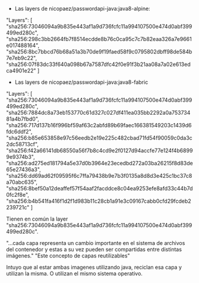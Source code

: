 - Las layers de nicopaez/passwordapi-java:java8-alpine:

"Layers": [
    "sha256:73046094a9b835e443af1a9d736fcfc11a994107500e474d0abf399499ed280c",
    "sha256:298c3bb2664fb7f8514ecdde8b76c0ca95c7c7b82eaa326a7e9661e017488164",
    "sha256:8bc7bbcd76b68a51a3b70de9f19faed58f9c0795802dbff98de584b7e7eb9c22",
    "sha256:07f83dc33f640a098b67a7587dfc42f0e91f3b21aa08a7a02e613edca4901e22"
]

- Las layers de nicopaez/passwordapi-java:java8-fabric

"Layers": [
    "sha256:73046094a9b835e443af1a9d736fcfc11a994107500e474d0abf399499ed280c", 
    "sha256:7884dc8a73eb153770c61d327c027df411ea035bb2292a0a75373481a4b7fbd0",
    "sha256:717d137b16f996bf59af63c2abfd89b69faec166381549203c1439d6fdc6ddf2",
    "sha256:b85e653858e97c56eedb2e19e225c482cbad71fd54f90059c0da3c2dc58713cf",
    "sha256:f42a66141db68550a56f7b8c4cd9e2f0127d94accfe77e124f4b68999e9374b3",
    "sha256:ad275ed181794a5e37d0b3964e23ecedbd272a03ba26215f8d83de65e27436a3",
    "sha256:dd69ad62f09595f6c7ffa79438b9e7b3f0135a8d8d3e425c1bc37c8a70abc635",
    "sha256:8bef50a12deaffef57f54aaf2facddce8c04ea9253efe8afd33c44b7d0fc2f8e",
    "sha256:b4b541fa416f1d2f1d983b11c28cb1a91e3c09167cabb0cfd29fcdeb2239721c"
]

Tienen en común la layer "sha256:73046094a9b835e443af1a9d736fcfc11a994107500e474d0abf399499ed280c".

"...cada capa representa un cambio importante en el sistema de archivos del contenedor y estas a su vez pueden ser compartidas entre distintas imágenes." 
"Este concepto de capas reutilizables"

Intuyo que al estar ambas imagenes utilizando java, reciclan esa capa y utilizan la misma. O utilizan el mismo sistema operativo. 